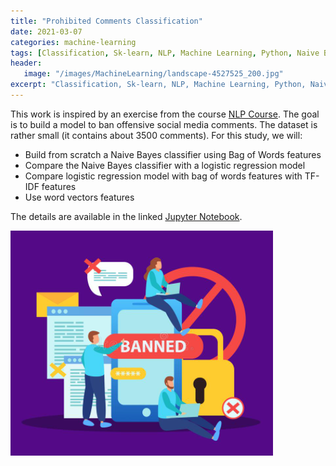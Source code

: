```yaml
---
title: "Prohibited Comments Classification"
date: 2021-03-07
categories: machine-learning
tags: [Classification, Sk-learn, NLP, Machine Learning, Python, Naive Bayes, Logistic Regression, Bag of words, TF-IDF, Text]
header: 
   image: "/images/MachineLearning/landscape-4527525_200.jpg"
excerpt: "Classification, Sk-learn, NLP, Machine Learning, Python, Naive Bayes, Logistic Regression, Bag of words, TF-IDF, Text"
---
```


This work is inspired by an exercise from the course [NLP Course](https://lena-voita.github.io/nlp_course.html). The goal is to build a model to ban offensive social media comments. The dataset is rather small (it contains about 3500 comments). For this study, we will:  
* Build from scratch a Naive Bayes classifier using Bag of Words features 
* Compare the Naive Bayes classifier with a logistic regression model
* Compare logistic regression model with bag of words features with TF-IDF features 
* Use word vectors features   
 
The details are available in the linked [Jupyter Notebook](https://github.com/cjlise/MachineLearning/blob/master/NLP-Course/prohibited_comments_classification.ipynb).  

![Ban ](/images/MachineLearning/Ban.png "Ban")





	